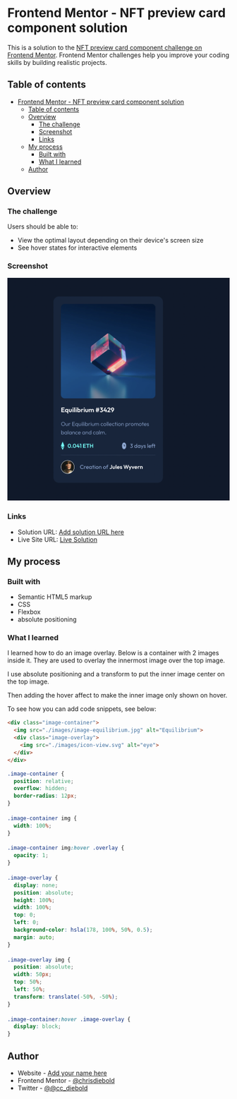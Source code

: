# Frontend Mentor - NFT preview card component solution

This is a solution to the [NFT preview card component challenge on Frontend Mentor](https://www.frontendmentor.io/challenges/nft-preview-card-component-SbdUL_w0U). Frontend Mentor challenges help you improve your coding skills by building realistic projects. 

## Table of contents

- [Frontend Mentor - NFT preview card component solution](#frontend-mentor---nft-preview-card-component-solution)
  - [Table of contents](#table-of-contents)
  - [Overview](#overview)
    - [The challenge](#the-challenge)
    - [Screenshot](#screenshot)
    - [Links](#links)
  - [My process](#my-process)
    - [Built with](#built-with)
    - [What I learned](#what-i-learned)
  - [Author](#author)


## Overview

### The challenge

Users should be able to:

- View the optimal layout depending on their device's screen size
- See hover states for interactive elements

### Screenshot

![NFT-Component](./nft-component-screenshot.png)

### Links

- Solution URL: [Add solution URL here](https://your-solution-url.com)
- Live Site URL: [Live Solution](https://fe-mentor-nft-preview-card.vercel.app/)

## My process

### Built with

- Semantic HTML5 markup
- CSS
- Flexbox
- absolute positioning


### What I learned
I learned how to do an image overlay. Below is a container with 2 images inside it. They are used to overlay the innermost image over the top image. 

I use absolute positioning and a transform to put the inner image center on the top image. 

Then adding the hover affect to make the inner image only shown on hover.

To see how you can add code snippets, see below:

```html
<div class="image-container">
  <img src="./images/image-equilibrium.jpg" alt="Equilibrium">
  <div class="image-overlay">
    <img src="./images/icon-view.svg" alt="eye">
  </div>
</div>
```
```css
.image-container {
  position: relative;
  overflow: hidden;
  border-radius: 12px;
}

.image-container img {
  width: 100%;
}

.image-container img:hover .overlay {
  opacity: 1;
}

.image-overlay {
  display: none;
  position: absolute;
  height: 100%;
  width: 100%;
  top: 0;
  left: 0;
  background-color: hsla(178, 100%, 50%, 0.5);
  margin: auto;
} 

.image-overlay img {
  position: absolute;
  width: 50px;
  top: 50%;
  left: 50%;
  transform: translate(-50%, -50%);
}

.image-container:hover .image-overlay {
  display: block;
}
```

## Author
- Website - [Add your name here](https://www.your-site.com)
- Frontend Mentor - [@chrisdiebold](https://www.frontendmentor.io/profile/chrisdiebold)
- Twitter - [@@cc_diebold](https://www.twitter.com/cc_diebold)